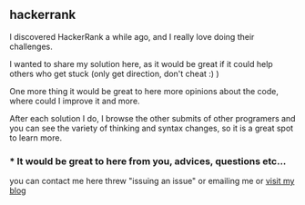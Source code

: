 ## hackerrank

I discovered HackerRank a while ago, and I really love doing their challenges.

I wanted to share my solution here, as it would be great if it could help others who get stuck 
(only get direction, don't cheat :) )

One more thing it would be great to here more opinions about the code, where could I improve it and more.

After each solution I do, I browse the other submits of other programers 
and you can see the variety of thinking and syntax changes, so it is a great spot to learn more.

### * It would be great to here from you, advices, questions etc...

you can contact me here threw "issuing an issue" or emailing me or [visit my blog](http://tzookb.com/)

